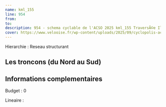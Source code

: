 ```yaml
---
name: kml_155 
line: 954
from: 
to:  
description: 954 - schema cyclable de l'ACSO 2025 kml_155 TraversÃ©e Ile Saint Maurice
cover: https://www.velooise.fr/wp-content/uploads/2025/09/cyclopolis-acso-default.jpg
---
```

Hierarchie : Reseau structurant



## Les troncons (du Nord au Sud)

## Informations complementaires

Budget  : 0 

Lineaire :

